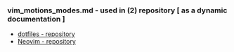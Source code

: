 ### vim_motions_modes.md - used in (2) repository [ **as a dynamic documentation** ]
- [dotfiles - repository](/corechunk/dotiles/README.md)
- [Neovim - repository](/corechunk/Neovim/README.md)